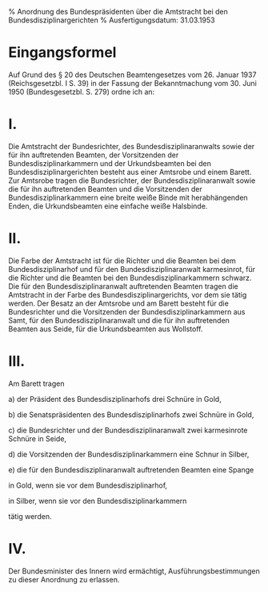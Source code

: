 % Anordnung des Bundespräsidenten über die Amtstracht bei den Bundesdisziplinargerichten
% Ausfertigungsdatum: 31.03.1953
 
# Eingangsformel

Auf Grund des § 20 des Deutschen Beamtengesetzes vom 26. Januar 1937 (Reichsgesetzbl. I S. 39) in der Fassung der Bekanntmachung vom 30. Juni 1950 (Bundesgesetzbl. S. 279) ordne ich an:

# I.

Die Amtstracht der Bundesrichter, des Bundesdisziplinaranwalts sowie der für ihn auftretenden Beamten, der Vorsitzenden der Bundesdisziplinarkammern und der Urkundsbeamten bei den Bundesdisziplinargerichten besteht aus einer Amtsrobe und einem Barett. Zur Amtsrobe tragen die Bundesrichter, der Bundesdisziplinaranwalt sowie die für ihn auftretenden Beamten und die Vorsitzenden der Bundesdisziplinarkammern eine breite weiße Binde mit herabhängenden Enden, die Urkundsbeamten eine einfache weiße Halsbinde.

# II.

Die Farbe der Amtstracht ist für die Richter und die Beamten bei dem Bundesdisziplinarhof und für den Bundesdisziplinaranwalt karmesinrot, für die Richter und die Beamten bei den Bundesdisziplinarkammern schwarz. Die für den Bundesdisziplinaranwalt auftretenden Beamten tragen die Amtstracht in der Farbe des Bundesdisziplinargerichts, vor dem sie tätig werden. Der Besatz an der Amtsrobe und am Barett besteht für die Bundesrichter und die Vorsitzenden der Bundesdisziplinarkammern aus Samt, für den Bundesdisziplinaranwalt und die für ihn auftretenden Beamten aus Seide, für die Urkundsbeamten aus Wollstoff.

# III.

Am Barett tragen

a) der Präsident des Bundesdisziplinarhofs drei Schnüre in Gold,

b) die Senatspräsidenten des Bundesdisziplinarhofs zwei Schnüre in Gold,

c) die Bundesrichter und der Bundesdisziplinaranwalt zwei karmesinrote Schnüre in Seide,

d) die Vorsitzenden der Bundesdisziplinarkammern eine Schnur in Silber,

e) die für den Bundesdisziplinaranwalt auftretenden Beamten eine Spange

  
in Gold, wenn sie vor dem Bundesdisziplinarhof,

in Silber, wenn sie vor den Bundesdisziplinarkammern

tätig werden.

# IV.

Der Bundesminister des Innern wird ermächtigt, Ausführungsbestimmungen zu dieser Anordnung zu erlassen.
